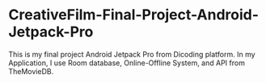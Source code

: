 # CreativeFilm-Final-Project-Android-Jetpack-Pro
This is my final project Android Jetpack Pro from Dicoding platform. In my Application, I use Room database, Online-Offline System, and API from TheMovieDB.
